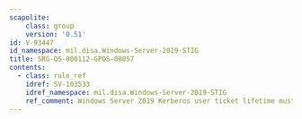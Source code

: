 ```yaml
---
scapolite:
    class: group
    version: '0.51'
id: V-93447
id_namespace: mil.disa.Windows-Server-2019-STIG
title: SRG-OS-000112-GPOS-00057
contents:
  - class: rule_ref
    idref: SV-103533
    idref_namespace: mil.disa.Windows-Server-2019-STIG
    ref_comment: Windows Server 2019 Kerberos user ticket lifetime must be l ...
---
```


